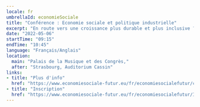 ```yaml
---
locale: fr
umbrellaId: economieSociale
title: "Conférence : Economie sociale et politique industrielle"
excerpt: "En route vers une croissance plus durable et plus inclusive ?"
date: "2022-05-06"
startTime: "09:15"
endTime: "10:45"
language: "Français/Anglais"
location:
  main: "Palais de la Musique et des Congrès,"
  after: "Strasbourg, Auditorium Cassin"
links:
- title: "Plus d'info"
  href: "https://www.economiesociale-futur.eu/fr/economiesocialefutur/conf3"
- title: "Inscription"
  href: "https://www.economiesociale-futur.eu/fr/economiesocialefutur/Inscription/"
---
```

